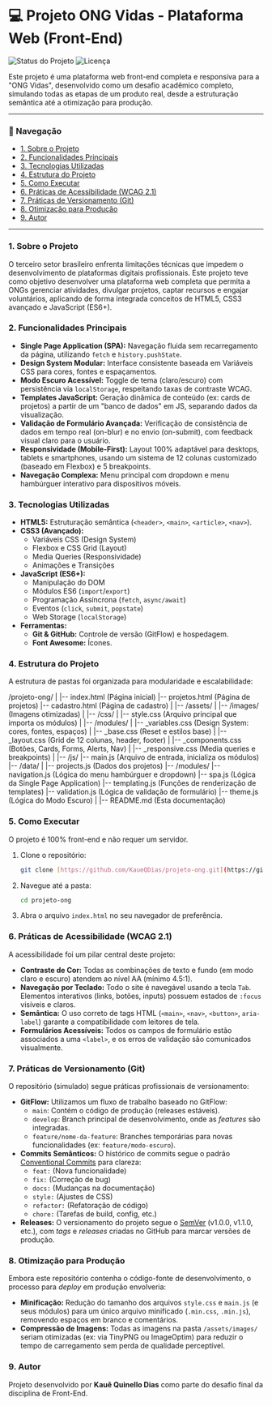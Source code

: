 # 💻 Projeto ONG Vidas - Plataforma Web (Front-End)

![Status do Projeto](https://img.shields.io/badge/status-conclu%C3%ADdo-brightgreen)
![Licença](https://img.shields.io/badge/licen%C3%A7a-MIT-blue)

Este projeto é uma plataforma web front-end completa e responsiva para a "ONG Vidas", desenvolvido como um desafio acadêmico completo, simulando todas as etapas de um produto real, desde a estruturação semântica até a otimização para produção.

---

### 🔗 Navegação
- [1. Sobre o Projeto](#1-sobre-o-projeto)
- [2. Funcionalidades Principais](#2-funcionalidades-principais)
- [3. Tecnologias Utilizadas](#3-tecnologias-utilizadas)
- [4. Estrutura do Projeto](#4-estrutura-do-projeto)
- [5. Como Executar](#5-como-executar)
- [6. Práticas de Acessibilidade (WCAG 2.1)](#6-práticas-de-acessibilidade-wcag-21)
- [7. Práticas de Versionamento (Git)](#7-práticas-de-versionamento-git)
- [8. Otimização para Produção](#8-otimização-para-produção)
- [9. Autor](#9-autor)

---

### 1. Sobre o Projeto

O terceiro setor brasileiro enfrenta limitações técnicas que impedem o desenvolvimento de plataformas digitais profissionais. Este projeto teve como objetivo desenvolver uma plataforma web completa que permita a ONGs gerenciar atividades, divulgar projetos, captar recursos e engajar voluntários, aplicando de forma integrada conceitos de HTML5, CSS3 avançado e JavaScript (ES6+).

### 2. Funcionalidades Principais

* **Single Page Application (SPA):** Navegação fluida sem recarregamento da página, utilizando `fetch` e `history.pushState`.
* **Design System Modular:** Interface consistente baseada em Variáveis CSS para cores, fontes e espaçamentos.
* **Modo Escuro Acessível:** Toggle de tema (claro/escuro) com persistência via `localStorage`, respeitando taxas de contraste WCAG.
* **Templates JavaScript:** Geração dinâmica de conteúdo (ex: cards de projetos) a partir de um "banco de dados" em JS, separando dados da visualização.
* **Validação de Formulário Avançada:** Verificação de consistência de dados em tempo real (on-blur) e no envio (on-submit), com feedback visual claro para o usuário.
* **Responsividade (Mobile-First):** Layout 100% adaptável para desktops, tablets e smartphones, usando um sistema de 12 colunas customizado (baseado em Flexbox) e 5 breakpoints.
* **Navegação Complexa:** Menu principal com dropdown e menu hambúrguer interativo para dispositivos móveis.

### 3. Tecnologias Utilizadas

* **HTML5:** Estruturação semântica (`<header>`, `<main>`, `<article>`, `<nav>`).
* **CSS3 (Avançado):**
    * Variáveis CSS (Design System)
    * Flexbox e CSS Grid (Layout)
    * Media Queries (Responsividade)
    * Animações e Transições
* **JavaScript (ES6+):**
    * Manipulação do DOM
    * Módulos ES6 (`import`/`export`)
    * Programação Assíncrona (`fetch`, `async/await`)
    * Eventos (`click`, `submit`, `popstate`)
    * Web Storage (`localStorage`)
* **Ferramentas:**
    * **Git & GitHub:** Controle de versão (GitFlow) e hospedagem.
    * **Font Awesome:** Ícones.

### 4. Estrutura do Projeto

A estrutura de pastas foi organizada para modularidade e escalabilidade:

/projeto-ong/ | |-- index.html (Página inicial) |-- projetos.html (Página de projetos) |-- cadastro.html (Página de cadastro) | |-- /assets/ | |-- /images/ (Imagens otimizadas) | |-- /css/ | |-- style.css (Arquivo principal que importa os módulos) | |-- /modules/ | |-- _variables.css (Design System: cores, fontes, espaços) | |-- _base.css (Reset e estilos base) | |-- _layout.css (Grid de 12 colunas, header, footer) | |-- _components.css (Botões, Cards, Forms, Alerts, Nav) | |-- _responsive.css (Media queries e breakpoints) | |-- /js/ |-- main.js (Arquivo de entrada, inicializa os módulos) |-- /data/ | |-- projects.js (Dados dos projetos) |-- /modules/ |-- navigation.js (Lógica do menu hambúrguer e dropdown) |-- spa.js (Lógica da Single Page Application) |-- templating.js (Funções de renderização de templates) |-- validation.js (Lógica de validação de formulário) |-- theme.js (Lógica do Modo Escuro) | |-- README.md (Esta documentação)


### 5. Como Executar

O projeto é 100% front-end e não requer um servidor.

1.  Clone o repositório:
    ```sh
    git clone [https://github.com/KaueQDias/projeto-ong.git](https://github.com/KaueQDias/projeto-ong.git)
    ```
2.  Navegue até a pasta:
    ```sh
    cd projeto-ong
    ```
3.  Abra o arquivo `index.html` no seu navegador de preferência.

### 6. Práticas de Acessibilidade (WCAG 2.1)

A acessibilidade foi um pilar central deste projeto:

* **Contraste de Cor:** Todas as combinações de texto e fundo (em modo claro e escuro) atendem ao nível AA (mínimo 4.5:1).
* **Navegação por Teclado:** Todo o site é navegável usando a tecla `Tab`. Elementos interativos (links, botões, inputs) possuem estados de `:focus` visíveis e claros.
* **Semântica:** O uso correto de tags HTML (`<main>`, `<nav>`, `<button>`, `aria-label`) garante a compatibilidade com leitores de tela.
* **Formulários Acessíveis:** Todos os campos de formulário estão associados a uma `<label>`, e os erros de validação são comunicados visualmente.

### 7. Práticas de Versionamento (Git)

O repositório (simulado) segue práticas profissionais de versionamento:

* **GitFlow:** Utilizamos um fluxo de trabalho baseado no GitFlow:
    * `main`: Contém o código de produção (releases estáveis).
    * `develop`: Branch principal de desenvolvimento, onde as *features* são integradas.
    * `feature/nome-da-feature`: Branches temporárias para novas funcionalidades (ex: `feature/modo-escuro`).
* **Commits Semânticos:** O histórico de commits segue o padrão [Conventional Commits](https://www.conventionalcommits.org/en/v1.0.0/) para clareza:
    * `feat:` (Nova funcionalidade)
    * `fix:` (Correção de bug)
    * `docs:` (Mudanças na documentação)
    * `style:` (Ajustes de CSS)
    * `refactor:` (Refatoração de código)
    * `chore:` (Tarefas de build, config, etc.)
* **Releases:** O versionamento do projeto segue o [SemVer](https://semver.org/) (v1.0.0, v1.1.0, etc.), com *tags* e *releases* criadas no GitHub para marcar versões de produção.

### 8. Otimização para Produção

Embora este repositório contenha o código-fonte de desenvolvimento, o processo para *deploy* em produção envolveria:

* **Minificação:** Redução do tamanho dos arquivos `style.css` e `main.js` (e seus módulos) para um único arquivo minificado (`.min.css`, `.min.js`), removendo espaços em branco e comentários.
* **Compressão de Imagens:** Todas as imagens na pasta `/assets/images/` seriam otimizadas (ex: via TinyPNG ou ImageOptim) para reduzir o tempo de carregamento sem perda de qualidade perceptível.

### 9. Autor

Projeto desenvolvido por **Kauê Quinello Dias** como parte do desafio final da disciplina de Front-End.